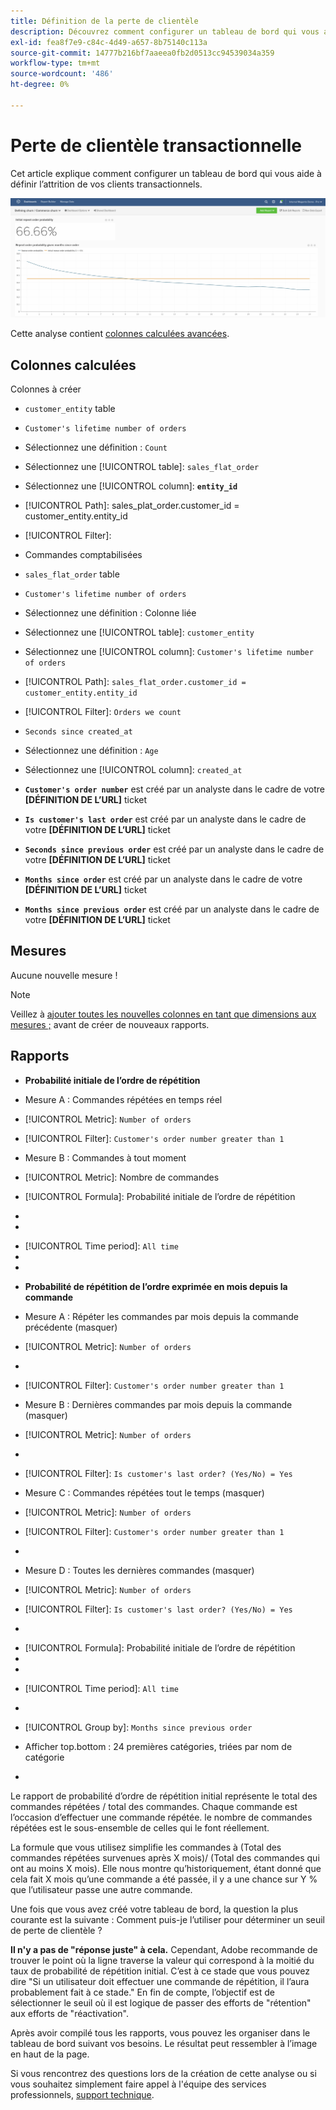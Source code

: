 ```yaml
---
title: Définition de la perte de clientèle
description: Découvrez comment configurer un tableau de bord qui vous aide à définir l’attrition de vos clients transactionnels.
exl-id: fea8f7e9-c84c-4d49-a657-8b75140c113a
source-git-commit: 14777b216bf7aaeea0fb2d0513cc94539034a359
workflow-type: tm+mt
source-wordcount: '486'
ht-degree: 0%

---
```


# Perte de clientèle transactionnelle

Cet article explique comment configurer un tableau de bord qui vous aide à définir l’attrition de vos clients transactionnels.

![](../../assets/churn-deashboard.png)

Cette analyse contient [colonnes calculées avancées](../data-warehouse-mgr/adv-calc-columns.md).

## Colonnes calculées

Colonnes à créer

* `customer_entity` table
* `Customer's lifetime number of orders`
* Sélectionnez une définition : `Count`
* Sélectionnez une [!UICONTROL table]: `sales_flat_order`
* Sélectionnez une [!UICONTROL column]: **`entity_id`**
* [!UICONTROL Path]: sales_plat_order.customer_id = customer_entity.entity_id
* [!UICONTROL Filter]:
* Commandes comptabilisées

* `sales_flat_order` table
* `Customer's lifetime number of orders`
* Sélectionnez une définition : Colonne liée
* Sélectionnez une [!UICONTROL table]: `customer_entity`
* Sélectionnez une [!UICONTROL column]: `Customer's lifetime number of orders`
* [!UICONTROL Path]: `sales_flat_order.customer_id = customer_entity.entity_id`
* [!UICONTROL Filter]: `Orders we count`

* `Seconds since created_at`
* Sélectionnez une définition : `Age`
* Sélectionnez une [!UICONTROL column]: `created_at`

* **`Customer's order number`** est créé par un analyste dans le cadre de votre **[DÉFINITION DE L’URL]** ticket
* **`Is customer's last order`** est créé par un analyste dans le cadre de votre **[DÉFINITION DE L’URL]** ticket
* **`Seconds since previous order`** est créé par un analyste dans le cadre de votre **[DÉFINITION DE L’URL]** ticket
* **`Months since order`** est créé par un analyste dans le cadre de votre **[DÉFINITION DE L’URL]** ticket
* **`Months since previous order`** est créé par un analyste dans le cadre de votre **[DÉFINITION DE L’URL]** ticket

## Mesures

Aucune nouvelle mesure !

>[!NOTE]
>
>Veillez à [ajouter toutes les nouvelles colonnes en tant que dimensions aux mesures ;](../data-warehouse-mgr/manage-data-dimensions-metrics.md) avant de créer de nouveaux rapports.

## Rapports

* **Probabilité initiale de l’ordre de répétition**
* Mesure A : Commandes répétées en temps réel
* [!UICONTROL Metric]: `Number of orders`
* [!UICONTROL Filter]: `Customer's order number greater than 1`

* Mesure B : Commandes à tout moment
* [!UICONTROL Metric]: Nombre de commandes

* [!UICONTROL Formula]: Probabilité initiale de l’ordre de répétition
* 
   [!UICONTROL Formule]: `A/B`
* 

   [!UICONTROL Format]: `Percent`

* [!UICONTROL Time period]: `All time`
* 
   [!UICONTROL Interval]: `None`
* 

   [!UICONTROL Chart type]: `Scalar`

* **Probabilité de répétition de l’ordre exprimée en mois depuis la commande**
* Mesure A : Répéter les commandes par mois depuis la commande précédente (masquer)
* [!UICONTROL Metric]: `Number of orders`
* 
   [!UICONTROL Perspective]: `Cumulative`
* [!UICONTROL Filter]: `Customer's order number greater than 1`

* Mesure B : Dernières commandes par mois depuis la commande (masquer)
* [!UICONTROL Metric]: `Number of orders`
* 
   [!UICONTROL Perspective]: `Cumulative`
* [!UICONTROL Filter]: `Is customer's last order? (Yes/No) = Yes`

* Mesure C : Commandes répétées tout le temps (masquer)
* [!UICONTROL Metric]: `Number of orders`
* [!UICONTROL Filter]: `Customer's order number greater than 1`

* 

   [!UICONTROL Groupe par]: `Independent`

* Mesure D : Toutes les dernières commandes (masquer)
* [!UICONTROL Metric]: `Number of orders`
* [!UICONTROL Filter]: `Is customer's last order? (Yes/No) = Yes`

* 

   [!UICONTROL Groupe par]: `Independent`

* [!UICONTROL Formula]: Probabilité initiale de l’ordre de répétition
* 
   [!UICONTROL Formule]: `(C-A)/(C+D-A-B)`
* 

   [!UICONTROL Format]: `Percent`

* [!UICONTROL Time period]: `All time`
* 
   [!UICONTROL Interval]: `None`
* [!UICONTROL Group by]: `Months since previous order`
* Afficher top.bottom : 24 premières catégories, triées par nom de catégorie

* 

   [!UICONTROL Chart type]: `Line`

Le rapport de probabilité d’ordre de répétition initial représente le total des commandes répétées / total des commandes. Chaque commande est l’occasion d’effectuer une commande répétée. le nombre de commandes répétées est le sous-ensemble de celles qui le font réellement.

La formule que vous utilisez simplifie les commandes à (Total des commandes répétées survenues après X mois)/ (Total des commandes qui ont au moins X mois). Elle nous montre qu’historiquement, étant donné que cela fait X mois qu’une commande a été passée, il y a une chance sur Y % que l’utilisateur passe une autre commande.

Une fois que vous avez créé votre tableau de bord, la question la plus courante est la suivante : Comment puis-je l’utiliser pour déterminer un seuil de perte de clientèle ?

**Il n&#39;y a pas de &quot;réponse juste&quot; à cela.** Cependant, Adobe recommande de trouver le point où la ligne traverse la valeur qui correspond à la moitié du taux de probabilité de répétition initial. C’est à ce stade que vous pouvez dire &quot;Si un utilisateur doit effectuer une commande de répétition, il l’aura probablement fait à ce stade.&quot; En fin de compte, l’objectif est de sélectionner le seuil où il est logique de passer des efforts de &quot;rétention&quot; aux efforts de &quot;réactivation&quot;.

Après avoir compilé tous les rapports, vous pouvez les organiser dans le tableau de bord suivant vos besoins. Le résultat peut ressembler à l’image en haut de la page.

Si vous rencontrez des questions lors de la création de cette analyse ou si vous souhaitez simplement faire appel à l&#39;équipe des services professionnels, [support technique](https://experienceleague.adobe.com/docs/commerce-knowledge-base/kb/troubleshooting/miscellaneous/mbi-service-policies.html?lang=en).
